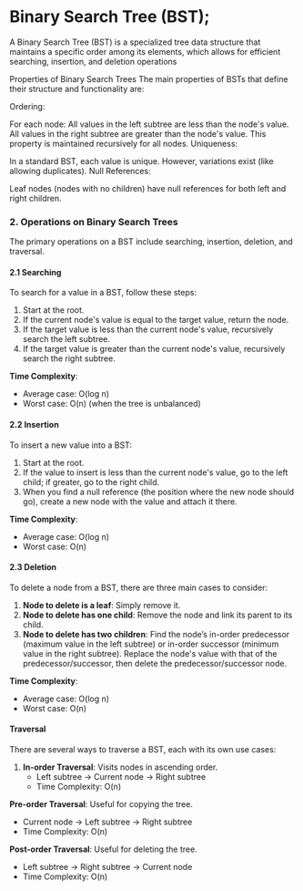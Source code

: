 # Binary Search Tree (BST);

A Binary Search Tree (BST) is a specialized tree data structure that maintains a specific order among its elements, which allows for efficient searching, insertion, and deletion operations

Properties of Binary Search Trees
The main properties of BSTs that define their structure and functionality are:

Ordering:

For each node:
All values in the left subtree are less than the node's value.
All values in the right subtree are greater than the node's value.
This property is maintained recursively for all nodes.
Uniqueness:

In a standard BST, each value is unique. However, variations exist (like allowing duplicates).
Null References:

Leaf nodes (nodes with no children) have null references for both left and right children.

### 2. Operations on Binary Search Trees

The primary operations on a BST include searching, insertion, deletion, and traversal.

#### 2.1 Searching

To search for a value in a BST, follow these steps:

1. Start at the root.
2. If the current node's value is equal to the target value, return the node.
3. If the target value is less than the current node's value, recursively search the left subtree.
4. If the target value is greater than the current node's value, recursively search the right subtree.

**Time Complexity**:

* Average case: O(log n)
* Worst case: O(n) (when the tree is unbalanced)

#### 2.2 Insertion

To insert a new value into a BST:

1. Start at the root.
2. If the value to insert is less than the current node's value, go to the left child; if greater, go to the right child.
3. When you find a null reference (the position where the new node should go), create a new node with the value and attach it there.

**Time Complexity**:

* Average case: O(log n)
* Worst case: O(n)

#### 2.3 Deletion

To delete a node from a BST, there are three main cases to consider:

1. **Node to delete is a leaf**: Simply remove it.
2. **Node to delete has one child**: Remove the node and link its parent to its child.
3. **Node to delete has two children**: Find the node’s in-order predecessor (maximum value in the left subtree) or in-order successor (minimum value in the right subtree). Replace the node's value with that of the predecessor/successor, then delete the predecessor/successor node.

**Time Complexity**:

* Average case: O(log n)
* Worst case: O(n)

#### Traversal

There are several ways to traverse a BST, each with its own use cases:

1. **In-order Traversal**: Visits nodes in ascending order.
   * Left subtree → Current node → Right subtree
   * Time Complexity: O(n)


**Pre-order Traversal**: Useful for copying the tree.

* Current node → Left subtree → Right subtree
* Time Complexity: O(n)


**Post-order Traversal**: Useful for deleting the tree.

* Left subtree → Right subtree → Current node
* Time Complexity: O(n)

